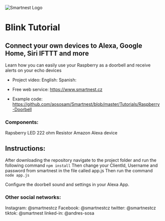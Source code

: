 ![Smartnest Logo](https://www.smartnest.cz/img/Logo-vector-login.png)
# Blink Tutorial

## Connect your own devices to Alexa, Google Home, Siri IFTTT and more

Learn how you can easily use your Raspberry as a doorbell and receive alerts on your echo devices

- Project video:
English: 
Spanish: 

- Free web service:
https://www.smartnest.cz

- Example code:
https://github.com/aososam/Smartnest/blob/master/Tutorials/Raspberry-Doorbell


### Components:
Rapsberry
LED
222 ohm Resistor
Amazon Alexa device

## Instructions:
After downloading the repository navigate to the project folder and run the following command
`npm install`
Then change your ClientId, Username and password from smartnest in the file called app.js
Then run the command
`node app.js`

Configure the doorbell sound and settings in your Alexa App.


### Other social networks:
Instagram: @smartnestcz
Facebook: @smartnestcz
twitter: @smartnestcz
tiktok: @smartnest
linked-in: @andres-sosa

